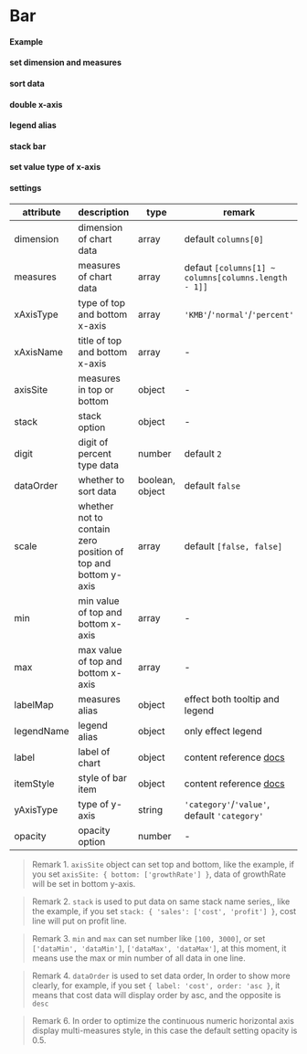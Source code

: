# Bar

#### Example

<vuep template="#simple-bar"></vuep>

<script v-pre type="text/x-template" id="simple-bar">
<template>
  <cbi-bar-chart :data="chartData"></cbi-bar-chart>
</template>

<script>
  export default {
    data () {
      return {
        chartData: {
          columns: ['date', 'cost', 'profit'],
          rows: [
            { 'date': '01/01', 'cost': 123, 'profit': 3 },
            { 'date': '01/02', 'cost': 1223, 'profit': 6 },
            { 'date': '01/03', 'cost': 2123, 'profit': 90 },
            { 'date': '01/04', 'cost': 4123, 'profit': 12 },
            { 'date': '01/05', 'cost': 3123, 'profit': 15 },
            { 'date': '01/06', 'cost': 7123, 'profit': 20 }
          ]
        }
      }
    }
  }
</script>
</script>

#### set dimension and measures

<vuep template="#order-dimesion"></vuep>

<script v-pre type="text/x-template" id="order-dimesion">
<template>
  <cbi-bar-chart :data="chartData" :settings="chartSettings"></cbi-bar-chart>
</template>

<script>
  export default {
    data () {
      this.chartSettings = {
        dimension: ['cost'],
        measures: ['profit']
      }
      return {
        chartData: {
          columns: ['date', 'cost', 'profit'],
          rows: [
            { 'date': '01/01', 'cost': 123, 'profit': 3 },
            { 'date': '01/02', 'cost': 1223, 'profit': 6 },
            { 'date': '01/03', 'cost': 2123, 'profit': 90 },
            { 'date': '01/04', 'cost': 4123, 'profit': 12 },
            { 'date': '01/05', 'cost': 3123, 'profit': 15 },
            { 'date': '01/06', 'cost': 7123, 'profit': 20 }
          ]
        }
      }
    }
  }
</script>
</script>

#### sort data

<vuep template="#order-bar"></vuep>

<script v-pre type="text/x-template" id="order-bar">
<template>
  <cbi-bar-chart :data="chartData" :settings="chartSettings"></cbi-bar-chart>
</template>

<script>
  export default {
    data () {
      this.chartSettings = {
        measures: ['profit'],
        dataOrder: {
          label: 'profit',
          order: 'desc'
        }
      }
      return {
        chartData: {
          columns: ['date', 'cost', 'profit'],
          rows: [
            { 'date': '01/01', 'cost': 123, 'profit': 3 },
            { 'date': '01/02', 'cost': 1223, 'profit': 6 },
            { 'date': '01/03', 'cost': 2123, 'profit': 90 },
            { 'date': '01/04', 'cost': 4123, 'profit': 12 },
            { 'date': '01/05', 'cost': 3123, 'profit': 15 },
            { 'date': '01/06', 'cost': 7123, 'profit': 20 }
          ]
        }
      }
    }
  }
</script>
</script>

#### double x-axis

<vuep template="#double-yAxis"></vuep>

<script v-pre type="text/x-template" id="double-yAxis">
<template>
  <cbi-bar-chart :data="chartData" :settings="chartSettings"></cbi-bar-chart>
</template>

<script>
  export default {
    data () {
      this.chartSettings = {
        xAxisType: ['KMB', 'percent'],
        xAxisName: ['cost', 'profit'],
        axisSite: {
          top: ['profit']
        }
      }
      return {
        chartData: {
          columns: ['date', 'cost', 'profit'],
          rows: [
            { 'date': '01/01', 'cost': 123, 'profit': 3 },
            { 'date': '01/02', 'cost': 1223, 'profit': 6 },
            { 'date': '01/03', 'cost': 2123, 'profit': 90 },
            { 'date': '01/04', 'cost': 4123, 'profit': 12 },
            { 'date': '01/05', 'cost': 3123, 'profit': 15 },
            { 'date': '01/06', 'cost': 7123, 'profit': 20 }
          ]
        }
      }
    }
  }
</script>
</script>

#### legend alias

<vuep template="#set-legend-alias"></vuep>

<script v-pre type="text/x-template" id="set-legend-alias">
<template>
  <cbi-bar-chart :data="chartData" :settings="chartSettings"></cbi-bar-chart>
</template>

<script>
  export default {
    data () {
      this.chartSettings =  {
        legendName: {
          'cost': 'costmoney'
        }
      }
      return {
        chartData: {
          columns: ['date', 'cost', 'profit'],
          rows: [
            { 'date': '01/01', 'cost': 123, 'profit': 300 },
            { 'date': '01/02', 'cost': 1223, 'profit': 600 },
            { 'date': '01/03', 'cost': 2123, 'profit': 9000 },
            { 'date': '01/04', 'cost': 4123, 'profit': 1200 },
            { 'date': '01/05', 'cost': 3123, 'profit': 1500 },
            { 'date': '01/06', 'cost': 7123, 'profit': 2000 }
          ]
        }
      }
    }
  }
</script>
</script>

#### stack bar

<vuep template="#stacked-bar"></vuep>

<script v-pre type="text/x-template" id="stacked-bar">
<template>
  <cbi-bar-chart :data="chartData" :settings="chartSettings"></cbi-bar-chart>
</template>

<script>
  export default {
    data () {
      this.chartSettings =  {
        stack: {
          'xxx': ['cost', 'profit']
        }
      }
      return {
        chartData: {
          columns: ['date', 'cost', 'profit'],
          rows: [
            { 'date': '01/01', 'cost': 123, 'profit': 300 },
            { 'date': '01/02', 'cost': 1223, 'profit': 600 },
            { 'date': '01/03', 'cost': 2123, 'profit': 9000 },
            { 'date': '01/04', 'cost': 4123, 'profit': 1200 },
            { 'date': '01/05', 'cost': 3123, 'profit': 1500 },
            { 'date': '01/06', 'cost': 7123, 'profit': 2000 }
          ]
        }
      }
    }
  }
</script>
</script>

#### set value type of x-axis

<vuep template="#set-value-axis"></vuep>

<script v-pre type="text/x-template" id="set-value-axis">
<template>
  <cbi-bar-chart :data="chartData" :settings="chartSettings"></cbi-bar-chart>
</template>

<script>
  export default {
    data () {
      this.chartSettings = {
        yAxisType: 'value'
      }
      return {
        chartData: {
          columns: ['date', 'resume', 'uplevel'],
          rows: [
            { 'date': 10, 'resume': 123, 'uplevel': 1213 },
            { 'date': 11, 'resume': 1223, 'uplevel': 3116 },
            { 'date': 12, 'resume': 2123, 'uplevel': 4119 },
            { 'date': 20, 'resume': 4123, 'uplevel': 1112 },
            { 'date': 21, 'resume': 3123, 'uplevel': 4115 },
            { 'date': 25, 'resume': 7123, 'uplevel': 1212 }
          ]
        }
      }
    }
  }
</script>
</script>

#### settings

| attribute | description | type | remark |
| --- | --- | --- | --- |
| dimension | dimension of chart data | array | default `columns[0]` |
| measures | measures of chart data | array | defaut `[columns[1] ~ columns[columns.length - 1]]` |
| xAxisType | type of top and bottom x-axis | array |`'KMB'`/`'normal'`/`'percent'` |
| xAxisName | title of top and bottom x-axis | array | - |
| axisSite | measures in top or bottom | object | - |
| stack | stack option | object | - |
| digit | digit of percent type data | number | default `2` |
| dataOrder | whether to sort data | boolean, object | default `false` |
| scale | whether not to contain zero position of top and bottom y-axis | array | default `[false, false]`|
| min | min value of top and bottom x-axis | array | - |
| max | max value of top and bottom x-axis | array | - |
| labelMap | measures alias | object | effect both tooltip and legend |
| legendName | legend alias | object | only effect legend |
| label | label of chart | object | content reference [docs](http://ecomfe.github.io/echarts-doc/public/en/option.html#series-bar.label) |
| itemStyle | style of bar item | object | content reference [docs](http://ecomfe.github.io/echarts-doc/public/en/option.html#series-bar.itemStyle) |
| yAxisType | type of y-axis | string | `'category'`/`'value'`, default `'category'` |
| opacity | opacity option | number | - |

> Remark 1. `axisSite` object can set top and bottom, like the example, if you set `axisSite: { bottom: ['growthRate'] }`, data of growthRate will be set in bottom y-axis.

> Remark 2. `stack` is used to put data on same stack name series,, like the example, if you set `stack: { 'sales': ['cost', 'profit'] }`, cost line will put on profit line.

> Remark 3. `min` and `max` can set number like `[100, 3000]`, or set `['dataMin', 'dataMin']`, `['dataMax', 'dataMax']`, at this moment, it means use the max or min number of all data in one line.

> Remark 4. `dataOrder` is used to set data order, In order to show more clearly, for example, if you set `{ label: 'cost', order: 'asc }`, it means that cost data will display order by asc, and the opposite is `desc`

> Remark 6. In order to optimize the continuous numeric horizontal axis display multi-measures style, in this case the default setting opacity is 0.5.
